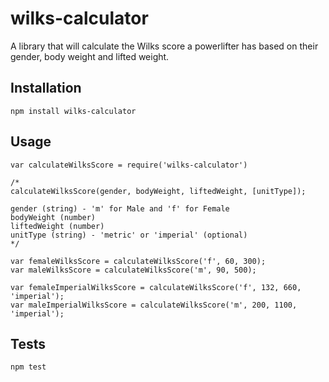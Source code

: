 # wilks-calculator

A library that will calculate the Wilks score a powerlifter has 
based on their gender, body weight and lifted weight.

## Installation

`npm install wilks-calculator`

## Usage

```
var calculateWilksScore = require('wilks-calculator')

/*
calculateWilksScore(gender, bodyWeight, liftedWeight, [unitType]);

gender (string) - 'm' for Male and 'f' for Female
bodyWeight (number)
liftedWeight (number)
unitType (string) - 'metric' or 'imperial' (optional)
*/ 

var femaleWilksScore = calculateWilksScore('f', 60, 300);
var maleWilksScore = calculateWilksScore('m', 90, 500);

var femaleImperialWilksScore = calculateWilksScore('f', 132, 660, 'imperial');
var maleImperialWilksScore = calculateWilksScore('m', 200, 1100, 'imperial');

```

## Tests

`npm test`